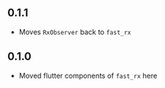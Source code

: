 ## 0.1.1
- Moves `RxObserver` back to `fast_rx`

## 0.1.0
- Moved flutter components of `fast_rx` here
